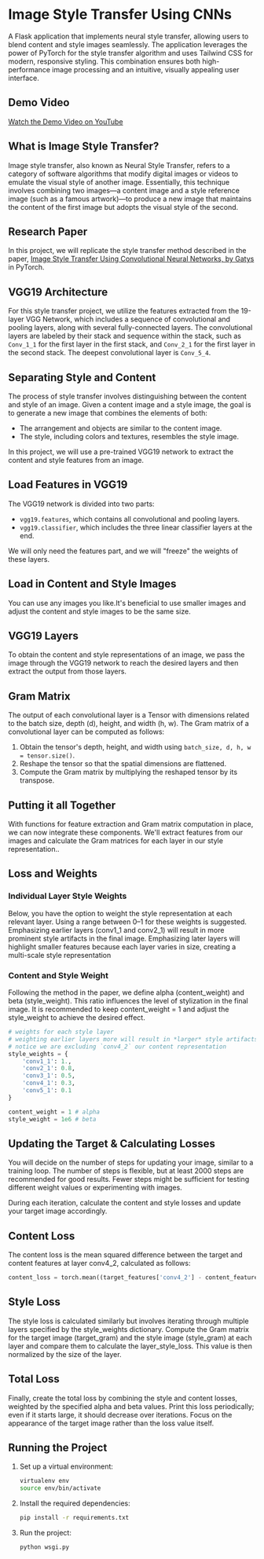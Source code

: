 # Image Style Transfer Using CNNs

A Flask application that implements neural style transfer, allowing users to blend content and style images seamlessly. The application leverages the power of PyTorch for the style transfer algorithm and uses Tailwind CSS for modern, responsive styling. This combination ensures both high-performance image processing and an intuitive, visually appealing user interface.

## Demo Video


[Watch the Demo Video on YouTube](https://www.youtube.com/watch?v=6c5A9ZEjpB8)

## What is Image Style Transfer?
Image style transfer, also known as Neural Style Transfer, refers to a category of software algorithms that modify digital images or videos to emulate the visual style of another image. Essentially, this technique involves combining two images—a content image and a style reference image (such as a famous artwork)—to produce a new image that maintains the content of the first image but adopts the visual style of the second.


## Research Paper 
In this project, we will replicate the style transfer method described in the paper, [Image Style Transfer Using Convolutional Neural Networks, by Gatys](https://www.cv-foundation.org/openaccess/content_cvpr_2016/papers/Gatys_Image_Style_Transfer_CVPR_2016_paper.pdf) in PyTorch.

## VGG19 Architecture
For this style transfer project, we utilize the features extracted from the 19-layer VGG Network, which includes a sequence of convolutional and pooling layers, along with several fully-connected layers. The convolutional layers are labeled by their stack and sequence within the stack, such as `Conv_1_1` for the first layer in the first stack, and `Conv_2_1` for the first layer in the second stack. The deepest convolutional layer is `Conv_5_4`.



## Separating Style and Content
The process of style transfer involves distinguishing between the content and style of an image. Given a content image and a style image, the goal is to generate a new image that combines the elements of both:
- The arrangement and objects are similar to the content image.
- The style, including colors and textures, resembles the style image.

In this project, we will use a pre-trained VGG19 network to extract the content and style features from an image.



## Load Features in VGG19
The VGG19 network is divided into two parts:
- `vgg19.features`, which contains all convolutional and pooling layers.
- `vgg19.classifier`, which includes the three linear classifier layers at the end.

We will only need the features part, and we will "freeze" the weights of these layers.

## Load in Content and Style Images
You can use any images you like.It's beneficial to use smaller images and adjust the content and style images to be the same size.

## VGG19 Layers
To obtain the content and style representations of an image, we pass the image through the VGG19 network to reach the desired layers and then extract the output from those layers.

## Gram Matrix
The output of each convolutional layer is a Tensor with dimensions related to the batch size, depth (d), height, and width (h, w). The Gram matrix of a convolutional layer can be computed as follows:
1. Obtain the tensor's depth, height, and width using `batch_size, d, h, w = tensor.size()`.
2. Reshape the tensor so that the spatial dimensions are flattened.
3. Compute the Gram matrix by multiplying the reshaped tensor by its transpose.

## Putting it all Together
With functions for feature extraction and Gram matrix computation in place, we can now integrate these components. We'll extract features from our images and calculate the Gram matrices for each layer in our style representation..

## Loss and Weights
### Individual Layer Style Weights
Below, you have the option to weight the style representation at each relevant layer. Using a range between 0–1 for these weights is suggested. Emphasizing earlier layers (conv1_1 and conv2_1) will result in more prominent style artifacts in the final image. Emphasizing later layers will highlight smaller features because each layer varies in size, creating a multi-scale style representation

### Content and Style Weight
Following the method in the paper, we define alpha (content_weight) and beta (style_weight). This ratio influences the level of stylization in the final image. It is recommended to keep content_weight = 1 and adjust the style_weight to achieve the desired effect.

```python
# weights for each style layer
# weighting earlier layers more will result in *larger* style artifacts
# notice we are excluding `conv4_2` our content representation
style_weights = {
    'conv1_1': 1.,
    'conv2_1': 0.8,
    'conv3_1': 0.5,
    'conv4_1': 0.3,
    'conv5_1': 0.1
}

content_weight = 1 # alpha
style_weight = 1e6 # beta
```

## Updating the Target & Calculating Losses
You will decide on the number of steps for updating your image, similar to a training loop. The number of steps is flexible, but at least 2000 steps are recommended for good results. Fewer steps might be sufficient for testing different weight values or experimenting with images.

During each iteration, calculate the content and style losses and update your target image accordingly.

## Content Loss
The content loss is the mean squared difference between the target and content features at layer conv4_2, calculated as follows:

```python 
content_loss = torch.mean((target_features['conv4_2'] - content_features['conv4_2'])**2)
```
## Style Loss
The style loss is calculated similarly but involves iterating through multiple layers specified by the style_weights dictionary. Compute the Gram matrix for the target image (target_gram) and the style image (style_gram) at each layer and compare them to calculate the layer_style_loss. This value is then normalized by the size of the layer.

## Total Loss
Finally, create the total loss by combining the style and content losses, weighted by the specified alpha and beta values. Print this loss periodically; even if it starts large, it should decrease over iterations. Focus on the appearance of the target image rather than the loss value itself.

## Running the Project

1. Set up a virtual environment:

    ```bash
    virtualenv env
    source env/bin/activate
    ```

2. Install the required dependencies:

    ```bash
    pip install -r requirements.txt
    ```

3. Run the project:

    ```bash
    python wsgi.py
    ```



